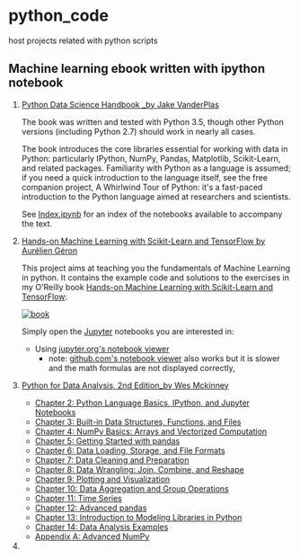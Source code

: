 # python_code
host projects related with python scripts

## Machine learning ebook written with ipython notebook
1. [Python Data Science Handbook _by Jake VanderPlas](https://github.com/jakevdp/PythonDataScienceHandbook)

    The book was written and tested with Python 3.5, though other Python versions (including Python 2.7) should work in nearly all cases.

    The book introduces the core libraries essential for working with data in Python: particularly IPython, NumPy, Pandas, Matplotlib, Scikit-Learn, and related packages. Familiarity with Python as a language is assumed; if you need a quick introduction to the language itself, see the free companion project, A Whirlwind Tour of Python: it's a fast-paced introduction to the Python language aimed at researchers and scientists.

    See [Index.ipynb](http://nbviewer.jupyter.org/github/jakevdp/PythonDataScienceHandbook/blob/master/notebooks/Index.ipynb) for an index of the notebooks available to accompany the text.
    
2. [Hands-on Machine Learning with Scikit-Learn and TensorFlow by Aurélien Géron](http://nbviewer.jupyter.org/github/ageron/handson-ml/blob/master/index.ipynb)
    
    This project aims at teaching you the fundamentals of Machine Learning in python. It contains the example code and solutions to the exercises in my O'Reilly book [Hands-on Machine Learning with Scikit-Learn and TensorFlow](http://shop.oreilly.com/product/0636920052289.do):

    [![book](http://akamaicovers.oreilly.com/images/0636920052289/cat.gif)](http://shop.oreilly.com/product/0636920052289.do)

    Simply open the [Jupyter](http://jupyter.org/) notebooks you are interested in:

    * Using [jupyter.org's notebook viewer](http://nbviewer.jupyter.org/github/ageron/handson-ml/blob/master/index.ipynb)
        * note: [github.com's notebook viewer](https://github.com/ageron/handson-ml/blob/master/index.ipynb) also works but it is slower and the math formulas are not displayed correctly,
 
 3. [Python for Data Analysis, 2nd Edition_by Wes Mckinney](https://github.com/wesm/pydata-book)

    * [Chapter 2: Python Language Basics, IPython, and Jupyter Notebooks](http://nbviewer.ipython.org/github/pydata/pydata-book/blob/2nd-edition/ch02.ipynb)
    * [Chapter 3: Built-in Data Structures, Functions, and Files](http://nbviewer.ipython.org/github/pydata/pydata-book/blob/2nd-edition/ch03.ipynb)
    * [Chapter 4: NumPy Basics: Arrays and Vectorized Computation](http://nbviewer.ipython.org/github/pydata/pydata-book/blob/2nd-edition/ch04.ipynb)
    * [Chapter 5: Getting Started with pandas](http://nbviewer.ipython.org/github/pydata/pydata-book/blob/2nd-edition/ch05.ipynb)
    * [Chapter 6: Data Loading, Storage, and File Formats](http://nbviewer.ipython.org/github/pydata/pydata-book/blob/2nd-edition/ch06.ipynb)
    * [Chapter 7: Data Cleaning and Preparation](http://nbviewer.ipython.org/github/pydata/pydata-book/blob/2nd-edition/ch07.ipynb)
    * [Chapter 8: Data Wrangling: Join, Combine, and Reshape](http://nbviewer.ipython.org/github/pydata/pydata-book/blob/2nd-edition/ch08.ipynb)
    * [Chapter 9: Plotting and Visualization](http://nbviewer.ipython.org/github/pydata/pydata-book/blob/2nd-edition/ch09.ipynb)
    * [Chapter 10: Data Aggregation and Group Operations](http://nbviewer.ipython.org/github/pydata/pydata-book/blob/2nd-edition/ch10.ipynb)
    * [Chapter 11: Time Series](http://nbviewer.ipython.org/github/pydata/pydata-book/blob/2nd-edition/ch11.ipynb)
    * [Chapter 12: Advanced pandas](http://nbviewer.ipython.org/github/pydata/pydata-book/blob/2nd-edition/ch12.ipynb)
    * [Chapter 13: Introduction to Modeling Libraries in Python](http://nbviewer.ipython.org/github/pydata/pydata-book/blob/2nd-edition/ch13.ipynb)
    * [Chapter 14: Data Analysis Examples](http://nbviewer.ipython.org/github/pydata/pydata-book/blob/2nd-edition/ch14.ipynb)
    * [Appendix A: Advanced NumPy](http://nbviewer.ipython.org/github/pydata/pydata-book/blob/2nd-edition/appa.ipynb)


4. 
